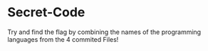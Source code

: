 # Secret-Code
Try and find the flag by combining the names of the  programming languages from the 4 commited Files!
